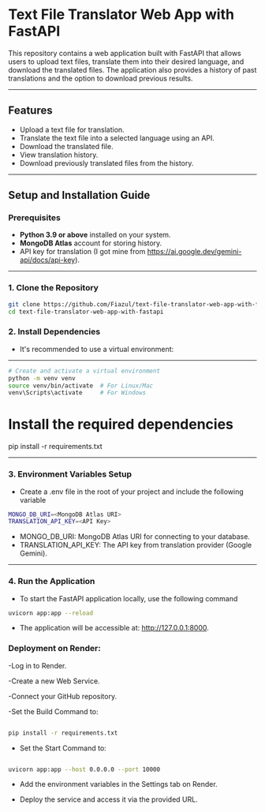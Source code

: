 # Text File Translator Web App with FastAPI

This repository contains a web application built with FastAPI that allows users to upload text files, translate them into their desired language, and download the translated files. The application also provides a history of past translations and the option to download previous results.

---

## Features

- Upload a text file for translation.
- Translate the text file into a selected language using an API.
- Download the translated file.
- View translation history.
- Download previously translated files from the history.

---

## Setup and Installation Guide

### Prerequisites

- **Python 3.9 or above** installed on your system.
- **MongoDB Atlas** account for storing history.
- API key for translation (I got mine from https://ai.google.dev/gemini-api/docs/api-key).

---

### 1. Clone the Repository

```bash
git clone https://github.com/Fiazul/text-file-translator-web-app-with-fastapi.git
cd text-file-translator-web-app-with-fastapi

```

### 2. Install Dependencies
- It's recommended to use a virtual environment:

---

```bash
# Create and activate a virtual environment
python -m venv venv
source venv/bin/activate  # For Linux/Mac
venv\Scripts\activate     # For Windows

```

# Install the required dependencies

pip install -r requirements.txt

---


### 3. Environment Variables Setup

- Create a .env file in the root of your project and include the following variable



``` bash
MONGO_DB_URI=<MongoDB Atlas URI>
TRANSLATION_API_KEY=<API Key>

```

- MONGO_DB_URI: MongoDB Atlas URI for connecting to your database.
- TRANSLATION_API_KEY: The API key from translation provider (Google Gemini).

---


### 4. Run the Application

- To start the FastAPI application locally, use the following command

```bash
uvicorn app:app --reload
```

- The application will be accessible at: http://127.0.0.1:8000.

### Deployment on Render:

-Log in to Render.

-Create a new Web Service.

-Connect your GitHub repository.

-Set the Build Command to:

```bash

pip install -r requirements.txt

```
- Set the Start Command to:
```bash

uvicorn app:app --host 0.0.0.0 --port 10000
```
- Add the environment variables in the Settings tab on Render.

- Deploy the service and access it via the provided URL.